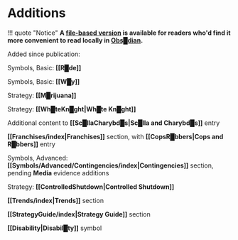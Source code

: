 # Additions

!!! quote "Notice"
    **A [file-based version](Lexicon-2023-04-16.zip) is available for readers who'd find it more convenient to read locally in [Obs█dian](https://obsidian.md/).**


Added since publication:

Symbols, Basic: **[[R█de]]**

Symbols, Basic: **[[W█y]]**

Strategy: **[[M█rijuana]]**

Strategy: **[[Wh█teKn█ght|Wh█te Kn█ght]]**

Additional content to **[[Sc█llaCharybd█s|Sc█lla and Charybd█s]]** entry

**[[Franchises/index|Franchises]]** section, with **[[CopsR█bbers|Cops and R█bbers]]** entry

Symbols, Advanced: **[[Symbols/Advanced/Contingencies/index|Contingencies]]** section, pending **Media** evidence additions

Strategy: **[[ControlledShutdown|Controlled Shutdown]]**

**[[Trends/index|Trends]]** section

**[[StrategyGuide/index|Strategy Guide]]** section

**[[Disability|Disabil█ty]]** symbol